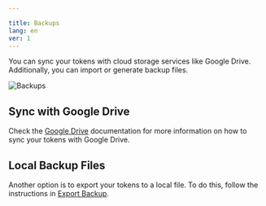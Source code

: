 ```yaml
---

title: Backups
lang: en
ver: 1
---
```


You can sync your tokens with cloud storage services like Google Drive. Additionally, you can import or generate backup files.

![Backups](/img/docs/backups.png)

## Sync with Google Drive

Check the [Google Drive](../google) documentation for more information on how to sync your tokens with Google Drive.

## Local Backup Files

Another option is to export your tokens to a local file. To do this, follow the instructions in [Export Backup](../local).
